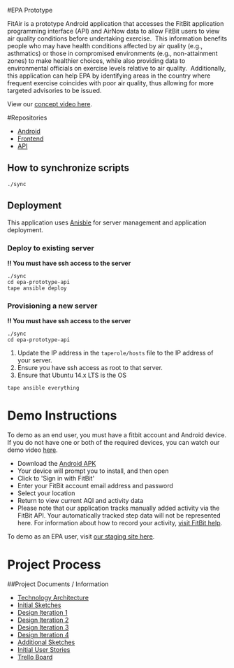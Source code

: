 #EPA Prototype

FitAir is a prototype Android application that accesses the FitBit application programming interface (API) and AirNow data to allow FitBit users to view air quality conditions before undertaking exercise.  This information benefits people who may have health conditions affected by air quality (e.g., asthmatics) or those in compromised environments (e.g., non-attainment zones) to make healthier choices, while also providing data to environmental officials on exercise levels relative to air quality.  Additionally, this application can help EPA by identifying areas in the country where frequent exercise coincides with poor air quality, thus allowing for more targeted advisories to be issued. 

View our [concept video here](https://www.dropbox.com/s/6liwtkqvoxv6kig/EPA-draft-VO.mov?dl=0).

#Repositories

* [Android](https://github.com/smashingboxes/epa-prototype-android)
* [Frontend](https://github.com/smashingboxes/epa-prototype-frontend)
* [API](https://github.com/smashingboxes/epa-prototype-api)

## How to synchronize scripts

```
./sync
```

## Deployment

This application uses [Anisble](http://www.ansible.com/) for server management and application deployment.

### Deploy to existing server

**:bangbang: You must have ssh access to the server**
```
./sync
cd epa-prototype-api
tape ansible deploy
```

### Provisioning a new server

**:bangbang: You must have ssh access to the server**

```
./sync
cd epa-prototype-api
```

1. Update the IP address in the `taperole/hosts` file to the IP address of your server.
2. Ensure you have ssh access as root to that server.
2. Ensure that Ubuntu 14.x LTS is the OS

```
tape ansible everything
```
# Demo Instructions

To demo as an end user, you must have a fitbit account and Android device. If you do not have one or both of the required devices, you can watch our demo video [here](https://www.dropbox.com/s/y96wiw1notdg6p5/2015_12_30_08_10_09.mp4?dl=0).

* Download the [Android APK]()
* Your device will prompt you to install, and then open
* Click to 'Sign in with FitBit'
* Enter your FitBit account email address and password
* Select your location
* Return to view current AQI and activity data
* Please note that our application tracks manually added activity via the FitBit API. Your automatically tracked step data will not be represented here. For information about how to record your activity, [visit FitBit help](https://help.fitbit.com/articles/en_US/Help_article/How-do-I-use-exercise-mode-on-my-tracker). 

To demo as an EPA user, visit [our staging site here](http://epa-prototype.sbox.es/air_quality_observations/27601).

# Project Process

##Project Documents / Information
* [Technology Architecture](https://www.dropbox.com/s/vqho1tkfqv2lztl/prototype-architecture.pdf?dl=0)
* [Initial Sketches](https://www.dropbox.com/s/73h1srrmh5wdgzo/sketch-set-1.pdf?dl=0)
* [Design Iteration 1](https://www.dropbox.com/s/18ei84vbl2h256q/airfit_v1.pdf?dl=0)
* [Design Iteration 2](https://www.dropbox.com/s/ifxev70hmz8w4dy/airfit_v2.pdf?dl=0)
* [Design Iteration 3](https://www.dropbox.com/s/3rz531dy0651ugz/airfit_v3.pdf?dl=0)
* [Design Iteration 4](https://www.dropbox.com/s/e9uc20vzedlvk56/airfit_v4.pdf?dl=0)
* [Additional Sketches](https://www.dropbox.com/s/t8wrq65da0azznh/sketch-set-2.pdf?dl=0)
* [Initial User Stories](https://www.dropbox.com/s/tm3n68whdlp325c/EPA%20Prototype%20User%20Stories_cfd.xlsx?dl=0)
* [Trello Board](https://trello.com/b/IdjoinrZ/epa-prototype)







